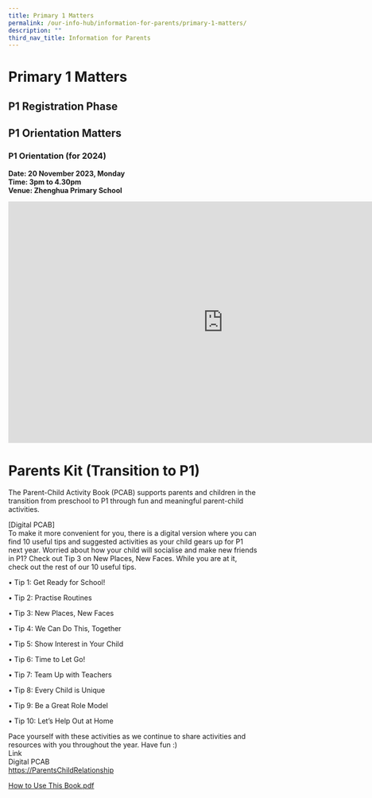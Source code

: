 ```yaml
---
title: Primary 1 Matters
permalink: /our-info-hub/information-for-parents/primary-1-matters/
description: ""
third_nav_title: Information for Parents
---
```

# Primary 1 Matters

## P1 Registration Phase

## P1 Orientation Matters

### P1 Orientation (for 2024)

**Date: 20 November 2023, Monday**<br>
**Time: 3pm to 4.30pm**&nbsp;<br>
**Venue: Zhenghua Primary School**<br>

<iframe width="864" height="486" src="https://www.youtube.com/embed/DtwmZqbWaVE" title="Class of 2023 P1 orientation" frameborder="0" allow="accelerometer; autoplay; clipboard-write; encrypted-media; gyroscope; picture-in-picture" allowfullscreen=""></iframe>


Parents Kit (Transition to P1)
==============================

The Parent-Child Activity Book (PCAB) supports parents and children in the transition from preschool to P1 through fun and meaningful parent-child activities.&nbsp;

\[Digital PCAB\]<br>
To make it more convenient for you, there is a digital version where you can find 10 useful tips and suggested activities as your child gears up for P1 next year. Worried about how your child will socialise and make new friends in P1? Check out Tip 3 on New Places, New Faces. While you are at it, check out the rest of our 10 useful tips.

  

• Tip 1: Get Ready for School!&nbsp;

• Tip 2: Practise Routines

• Tip 3: New Places, New Faces

• Tip 4: We Can Do This, Together&nbsp;

• Tip 5: Show Interest in Your Child&nbsp;

• Tip 6: Time to Let Go!&nbsp;

• Tip 7: Team Up with Teachers&nbsp;

• Tip 8: Every Child is Unique

• Tip 9: Be a Great Role Model&nbsp;

• Tip 10: Let’s Help Out at Home&nbsp; &nbsp;

  

Pace yourself with these activities as we continue to share activities and resources with you throughout the year. Have fun :)<br>
Link&nbsp;<br>
Digital PCAB<br>
[https://ParentsChildRelationship](https://www.moe.gov.sg/parentkit?pt=Parent-Child%20Relationship)  

[How to Use This Book.pdf](/files/How%20to%20Use%20This%20Book.pdf)